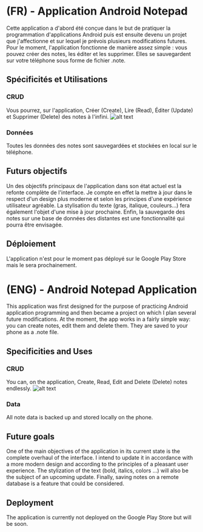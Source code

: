 # (FR) - Application Android Notepad

Cette application a d'abord été conçue dans le but de pratiquer la programmation d'applications Android puis est ensuite devenu un projet que j'affectionne et sur lequel je prévois plusieurs modifications futures.
Pour le moment, l'application fonctionne de manière assez simple : vous pouvez créer des notes, les éditer et les supprimer. Elles se sauvegardent sur votre téléphone sous forme de fichier .note.

## Spécificités et Utilisations

### CRUD
Vous pourrez, sur l'application, Créer (Create), Lire (Read), Éditer (Update) et Supprimer (Delete) des notes à l'infini. 
![alt text](https://dev.vruel.fr/notepad_android/presentation_crud.png)

### Données
Toutes les données des notes sont sauvegardées et stockées en local sur le téléphone.

## Futurs objectifs
Un des objectifs principaux de l'application dans son état actuel est la refonte complète de l'interface. Je compte en effet la mettre à jour dans le respect d'un design plus moderne et selon les principes d'une expérience utilisateur agréable.
La stylisation du texte (gras, italique, couleurs...) fera également l'objet d'une mise à jour prochaine.
Enfin, la sauvegarde des notes sur une base de données des distantes est une fonctionnalité qui pourra être envisagée.

## Déploiement
L'application n'est pour le moment pas déployé sur le Google Play Store mais le sera prochainement.

# (ENG) - Android Notepad Application

This application was first designed for the purpose of practicing Android application programming and then became a project on which I plan several future modifications.
At the moment, the app works in a fairly simple way: you can create notes, edit them and delete them. They are saved to your phone as a .note file.

## Specificities and Uses

### CRUD
You can, on the application, Create, Read, Edit and Delete (Delete) notes endlessly.
![alt text](https://dev.vruel.fr/notepad_android/presentation_crud.png)

### Data
All note data is backed up and stored locally on the phone.

## Future goals
One of the main objectives of the application in its current state is the complete overhaul of the interface. I intend to update it in accordance with a more modern design and according to the principles of a pleasant user experience.
The stylization of the text (bold, italics, colors ...) will also be the subject of an upcoming update.
Finally, saving notes on a remote database is a feature that could be considered.

## Deployment
The application is currently not deployed on the Google Play Store but will be soon. 
